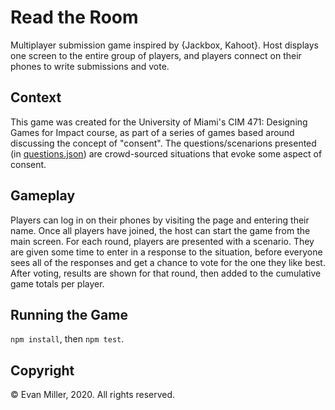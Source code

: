 # Read the Room

Multiplayer submission game inspired by {Jackbox, Kahoot}.
Host displays one screen to the entire group of players,
and players connect on their phones to write submissions and vote.

## Context

This game was created for the University of Miami's CIM 471: Designing Games for Impact course,
as part of a series of games based around discussing the concept of "consent".
The questions/scenarions presented (in [questions.json](questions.json)) are crowd-sourced situations
that evoke some aspect of consent.

## Gameplay

Players can log in on their phones by visiting the page and entering their name.
Once all players have joined, the host can start the game from the main screen.
For each round, players are presented with a scenario. They are given some time to
enter in a response to the situation, before everyone sees all of the responses
and get a chance to vote for the one they like best. After voting,
results are shown for that round, then added to the cumulative game totals per player.

## Running the Game

`npm install`, then `npm test`.

## Copyright

© Evan Miller, 2020. All rights reserved.
